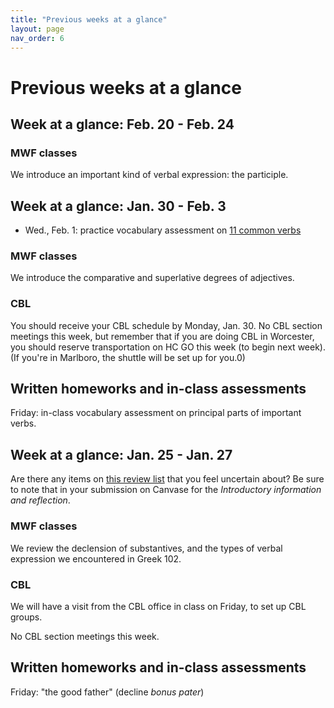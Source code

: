 ```yaml
---
title: "Previous weeks at a glance"
layout: page
nav_order: 6
---
```



# Previous weeks at a glance


## Week at a glance: Feb. 20 - Feb. 24

 
### MWF classes

We introduce an important kind of verbal expression: the participle.




## Week at a glance: Jan. 30 - Feb. 3


- Wed., Feb. 1: practice vocabulary assessment on [11 common verbs](https://neelsmith.github.io/latin102/review/verbs1/)

 
### MWF classes

We introduce the comparative and superlative degrees of adjectives.


### CBL

You should receive your CBL schedule by Monday, Jan. 30.  No CBL section meetings this week, but remember that if you are doing CBL in Worcester, you should reserve transportation on HC GO this week (to begin next week).  (If you're in Marlboro, the shuttle will be set up for you.0)

## Written homeworks and in-class assessments

Friday: in-class vocabulary assessment on principal parts of important verbs.


## Week at a glance: Jan. 25 - Jan. 27

Are there any items on [this review list](https://neelsmith.github.io/latin102/review/overview/) that you feel uncertain about?  Be sure to note that in your submission on Canvase for the *Introductory information and reflection*.

### MWF classes

We review the declension of substantives, and the types of verbal expression we encountered in Greek 102.

### CBL

We will have a visit from the CBL office in class on Friday, to set up CBL groups.


No CBL section meetings this week.

## Written homeworks and in-class assessments

Friday: "the good father" (decline *bonus pater*)

